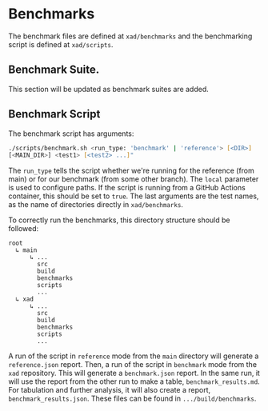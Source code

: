 # Benchmarks

The benchmark files are defined at `xad/benchmarks` and the benchmarking script
is defined at `xad/scripts`.

## Benchmark Suite.

This section will be updated as benchmark suites are added.

## Benchmark Script

The benchmark script has arguments:

```zsh
./scripts/benchmark.sh <run_type: 'benchmark' | 'reference'> [<DIR>]
[<MAIN_DIR>] <test1> [<test2> ...]"
```

The `run_type` tells the script whether we're running for the reference (from main)
or for our benchmark (from some other branch). The `local` parameter is used to
configure paths. If the script is running from a GitHub Actions container, this should
be set to `true`. The last arguments are the test names, as the name of directories
directly in `xad/benchmarks`.


To correctly run the benchmarks, this directory structure should be followed:

```
root
  ↳ main
      ↳ ...
        src
        build
        benchmarks
        scripts
        ...
  ↳ xad
      ↳ ...
        src
        build
        benchmarks
        scripts
        ...
```

A run of the script in `reference` mode from the `main` directory will generate a
`reference.json` report.
Then, a run of the script in `benchmark` mode from the `xad` repository. This will generate a
`benchmark.json` report. In the same run, it will use the report from the other run to make a table,
`benchmark_results.md`. For tabulation and further analysis, it will also create a 
report, `benchmark_results.json`. These files can be found in `.../build/benchmarks`.
